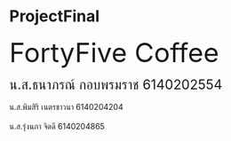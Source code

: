 # ProjectFinal
<font size="7">FortyFive Coffee</font>

<font size="5"> น.ส.ธนาภรณ์ กอบพรมราช 6140202554</font> <br>
 <br />น.ส.พิมสิริ เนตรชาวนา 6140204204<br />
 <br />น.ส.รุ่งนภา จิตดี 6140204865<br />
